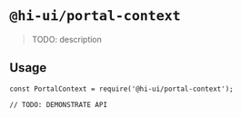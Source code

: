 # `@hi-ui/portal-context`

> TODO: description

## Usage

```
const PortalContext = require('@hi-ui/portal-context');

// TODO: DEMONSTRATE API
```
